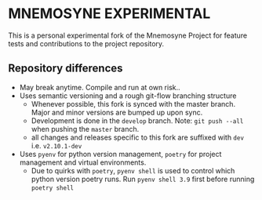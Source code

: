 # MNEMOSYNE EXPERIMENTAL

This is a personal experimental fork of the Mnemosyne Project for feature tests and contributions to the project repository.

## Repository differences

- May break anytime. Compile and run at own risk..
- Uses semantic versioning and a rough git-flow branching structure
    + Whenever possible, this fork is synced with the master branch. Major and minor versions are bumped up upon sync.
    + Development is done in the `develop` branch. Note: `git push --all` when pushing the `master` branch.
    + all changes and releases specific to this fork are suffixed with `dev` i.e. `v2.10.1-dev`
- Uses `pyenv` for python version management, `poetry` for project management and virtual environments.
    - Due to quirks with `poetry`, `pyenv shell` is used to control which python version poetry runs. Run `pyenv shell 3.9` first before running `poetry shell`